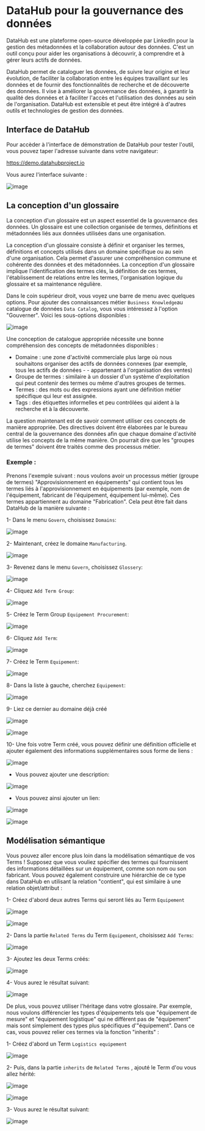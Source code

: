 # DataHub pour la gouvernance des données

DataHub est une plateforme open-source développée par LinkedIn pour la gestion des métadonnées et la collaboration autour des données. C'est un outil conçu pour aider les organisations à découvrir, à comprendre et à gérer leurs actifs de données. 

DataHub permet de cataloguer les données, de suivre leur origine et leur évolution, de faciliter la collaboration entre les équipes travaillant sur les données et de fournir des fonctionnalités de recherche et de découverte des données. Il vise à améliorer la gouvernance des données, à garantir la qualité des données et à faciliter l'accès et l'utilisation des données au sein de l'organisation. DataHub est extensible et peut être intégré à d'autres outils et technologies de gestion des données.


## Interface de DataHub 

Pour accèder à l'interface de démonstration de DataHub pour tester l'outil, vous pouvez taper l'adresse suivante dans votre navigateur:

https://demo.datahubproject.io

Vous aurez l'interface suivante :

![image](https://github.com/kplr-training/Data-Strategy/assets/123748177/869fb051-484a-4d1e-9948-dd255962229e)

## La conception d'un glossaire

La conception d'un glossaire est un aspect essentiel de la gouvernance des données. Un glossaire est une collection organisée de termes, définitions et métadonnées liés aux données utilisées dans une organisation.

La conception d'un glossaire consiste à définir et organiser les termes, définitions et concepts utilisés dans un domaine spécifique ou au sein d'une organisation. Cela permet d'assurer une compréhension commune et cohérente des données et des métadonnées. La conception d'un glossaire implique l'identification des termes clés, la définition de ces termes, l'établissement de relations entre les termes, l'organisation logique du glossaire et sa maintenance régulière.


Dans le coin supérieur droit, vous voyez une barre de menu avec quelques options. Pour ajouter des connaissances métier `Business Knowledge`au catalogue de données `Data Catalog`, vous vous intéressez à l'option "Gouverner". Voici les sous-options disponibles :

![image](https://github.com/kplr-training/Data-Strategy/assets/123748177/eee82530-16d0-4bf1-9375-4009f784f09d)

Une conception de catalogue appropriée nécessite une bonne compréhension des concepts de métadonnées disponibles :

- Domaine : une zone d'activité commerciale plus large où nous souhaitons organiser des actifs de données connexes (par exemple, tous les actifs de données - - appartenant à l'organisation des ventes)
- Groupe de termes : similaire à un dossier d'un système d'exploitation qui peut contenir des termes ou même d'autres groupes de termes.
- Termes : des mots ou des expressions ayant une définition métier spécifique qui leur est assignée.
- Tags : des étiquettes informelles et peu contrôlées qui aident à la recherche et à la découverte.

La question maintenant est de savoir comment utiliser ces concepts de manière appropriée. Des directives doivent être élaborées par le bureau central de la gouvernance des données afin que chaque domaine d'activité utilise les concepts de la même manière. On pourrait dire que les "groupes de termes" doivent être traités comme des processus métier. 

### Exemple :

Prenons l'exemple suivant : nous voulons avoir un processus métier (groupe de termes) "Approvisionnement en équipements" qui contient tous les termes liés à l'approvisionnement en équipements (par exemple, nom de l'équipement, fabricant de l'équipement, équipement lui-même). Ces termes appartiennent au domaine "Fabrication". Cela peut être fait dans DataHub de la manière suivante :

1- Dans le menu `Govern`, choisissez `Domains`: 

![image](https://github.com/kplr-training/Data-Strategy/assets/123748177/4af1e38a-54cf-4ee2-8333-fae537fd02ba)

2- Maintenant, créez le domaine `Manufacturing`.

![image](https://github.com/kplr-training/Data-Strategy/assets/123748177/cdefc9c8-e32a-408a-bee4-5fd08ca28104)

3- Revenez dans le menu `Govern`, choisissez `Glossery`: 

![image](https://github.com/kplr-training/Data-Strategy/assets/123748177/1c2c3739-1df2-4a1c-b33f-28922d35afde)

4- Cliquez `Add Term Group`: 

![image](https://github.com/kplr-training/Data-Strategy/assets/123748177/dda919b7-6421-4801-9246-4f7d3836e892)

5- Créez le Term Group `Equipement Procurement`:

![image](https://github.com/kplr-training/Data-Strategy/assets/123748177/edf8ab4d-14dc-4c28-81ea-f49e8e750c36)

6- Cliquez `Add Term`: 

![image](https://github.com/kplr-training/Data-Strategy/assets/123748177/abb1ac74-ee55-426b-ab27-42687ed14a67)

7- Créez le Term  `Equipement`:

![image](https://github.com/kplr-training/Data-Strategy/assets/123748177/f038a741-9d21-4227-8ccf-7861563c6761)

8- Dans la liste à gauche, cherchez `Equipement`:

![image](https://github.com/kplr-training/Data-Strategy/assets/123748177/6dddd9b8-5835-4cfb-9d19-f01c197ac077)

9- Liez ce dernier au domaine déjà créé

![image](https://github.com/kplr-training/Data-Strategy/assets/123748177/616a132d-169e-423a-a429-a6fb91e313f8)


![image](https://github.com/kplr-training/Data-Strategy/assets/123748177/483f7ac8-d9d8-4aa8-810d-f2249b1586c3)

10- Une fois votre Term créé, vous pouvez définir une définition officielle et ajouter également des informations supplémentaires sous forme de liens :

![image](https://github.com/kplr-training/Data-Strategy/assets/123748177/1dbcba18-e9e8-44cb-ac66-a6533484c6c4)

- Vous pouvez ajouter une description:

![image](https://github.com/kplr-training/Data-Strategy/assets/123748177/cf2e8edd-e946-4981-b03a-cdb46d347c5d)

- Vous pouvez ainsi ajouter un lien:

![image](https://github.com/kplr-training/Data-Strategy/assets/123748177/099377a1-f7bf-4a99-9a74-dd98e79561a0)

![image](https://github.com/kplr-training/Data-Strategy/assets/123748177/069204ba-9b60-498d-a2df-0acb1853ee5f)

## Modélisation sémantique

Vous pouvez aller encore plus loin dans la modélisation sémantique de vos Terms ! Supposez que vous vouliez spécifier des termes qui fournissent des informations détaillées sur un équipement, comme son nom ou son fabricant. Vous pouvez également construire une hiérarchie de ce type dans DataHub en utilisant la relation "contient", qui est similaire à une relation objet/attribut :

1- Créez d'abord deux autres Terms qui seront liés au Term `Equipement`

![image](https://github.com/kplr-training/Data-Strategy/assets/123748177/baa77960-083a-4e5f-99cb-605257f20e91)

![image](https://github.com/kplr-training/Data-Strategy/assets/123748177/59f1f11c-90ee-4b03-8cd4-8c68e3c00235)

2- Dans la partie `Related Terms` du Term `Equipement`, choisissez `Add Terms`:

![image](https://github.com/kplr-training/Data-Strategy/assets/123748177/48ed9616-9ad1-4170-b149-b1d3a19adf2e)

3- Ajoutez les deux Terms créés:

![image](https://github.com/kplr-training/Data-Strategy/assets/123748177/7d1608b5-9ca7-40af-ac82-7786a48188b1)

4- Vous aurez le résultat suivant:

![image](https://github.com/kplr-training/Data-Strategy/assets/123748177/8dfbdbc2-16cb-4d63-9ab0-6c4325c7ecfd)

De plus, vous pouvez utiliser l'héritage dans votre glossaire. Par exemple, nous voulons différencier les types d'équipements tels que "équipement de mesure" et "équipement logistique" qui ne diffèrent pas de "équipement" mais sont simplement des types plus spécifiques d'"équipement". Dans ce cas, vous pouvez relier ces termes via la fonction "inherits" :

1- Créez d'abord un Term `Logistics equipement`

![image](https://github.com/kplr-training/Data-Strategy/assets/123748177/c78ffa14-bf20-4b5a-a36f-0ffab0e49386)

2- Puis, dans la partie `inherits` de `Related Terms` , ajouté le Term d'ou vous allez hérité: 

![image](https://github.com/kplr-training/Data-Strategy/assets/123748177/6b222821-0406-49ab-a507-3fa4ce15b77e)


![image](https://github.com/kplr-training/Data-Strategy/assets/123748177/b772c947-5548-4b0f-90e2-443e676d13c5)

3- Vous aurez le résultat suivant:

![image](https://github.com/kplr-training/Data-Strategy/assets/123748177/add9b824-e880-4d6a-8937-629127379fe6)


